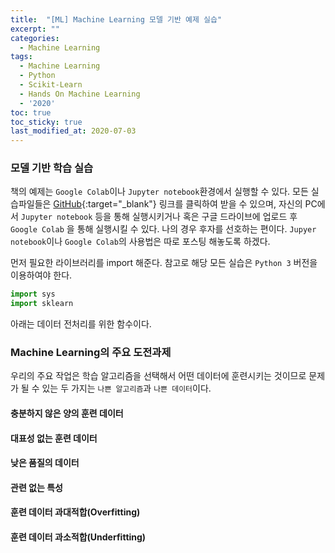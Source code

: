 ```yaml
---
title:  "[ML] Machine Learning 모델 기반 예제 실습"
excerpt: ""
categories:
  - Machine Learning
tags:
  - Machine Learning
  - Python
  - Scikit-Learn
  - Hands On Machine Learning
  - '2020'
toc: true
toc_sticky: true
last_modified_at: 2020-07-03
---
```



### 모델 기반 학습 실습

책의 예제는 `Google Colab`이나 `Jupyter notebook`환경에서 실행할 수 있다. 모든 실습파일들은 [GitHub](https://github.com/rickiepark/handson-ml2.git){:target="_blank"} 링크를 클릭하여 받을 수 있으며, 자신의 PC에서 `Jupyter notebook` 등을 통해 실행시키거나 혹은 구글 드라이브에 업로드 후 `Google Colab` 을 통해 실행시킬 수 있다. 나의 경우 후자를 선호하는 편이다. `Jupyer notebook`이나 `Google Colab`의 사용법은 따로 포스팅 해놓도록 하겠다.

먼저 필요한 라이브러리를 import 해준다. 참고로 해당 모든 실습은 `Python 3` 버전을 이용하여야 한다.

```Python
import sys
import sklearn
```

아래는 데이터 전처리를 위한 함수이다.

### Machine Learning의 주요 도전과제


우리의 주요 작업은 학습 알고리즘을 선택해서 어떤 데이터에 훈련시키는 것이므로 문제가 될 수 있는 두 가지는 `나쁜 알고리즘`과 `나쁜 데이터`이다.


#### 충분하지 않은 양의 훈련 데이터
#### 대표성 없는 훈련 데이터
#### 낮은 품질의 데이터
#### 관련 없는 특성
#### 훈련 데이터 과대적합(Overfitting)
#### 훈련 데이터 과소적합(Underfitting)
